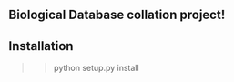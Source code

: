 Biological Database collation project!
-------------------------------------

Installation
------------

>> python setup.py install 



